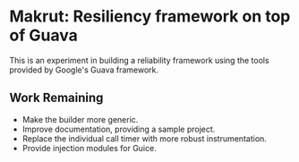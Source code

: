 Makrut: Resiliency framework on top of Guava
======

This is an experiment in building a reliability framework using the tools provided by Google's Guava framework. 

Work Remaining
--------------

 * Make the builder more generic. 
 * Improve documentation, providing a sample project.
 * Replace the individual call timer with more robust instrumentation. 
 * Provide injection modules for Guice. 
 
